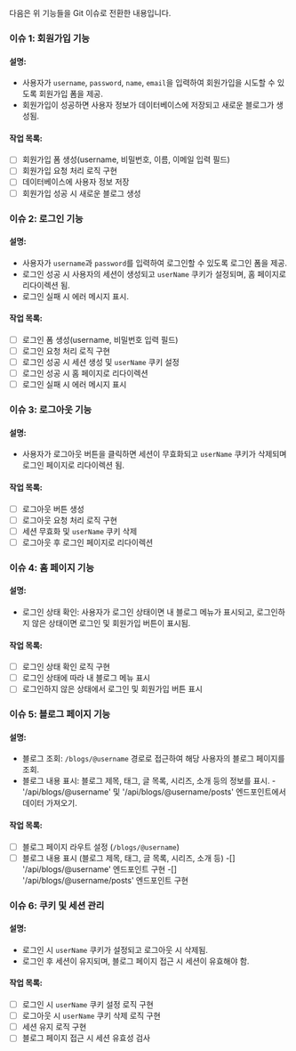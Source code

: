 다음은 위 기능들을 Git 이슈로 전환한 내용입니다.

### 이슈 1: 회원가입 기능
#### 설명:
- 사용자가 `username`, `password`, `name`, `email`을 입력하여 회원가입을 시도할 수 있도록 회원가입 폼을 제공.
- 회원가입이 성공하면 사용자 정보가 데이터베이스에 저장되고 새로운 블로그가 생성됨.

#### 작업 목록:
-[ ] 회원가입 폼 생성(username, 비밀번호, 이름, 이메일 입력 필드)
- [ ] 회원가입 요청 처리 로직 구현
- [ ] 데이터베이스에 사용자 정보 저장
- [ ] 회원가입 성공 시 새로운 블로그 생성

### 이슈 2: 로그인 기능
#### 설명:
- 사용자가 `username`과 `password`를 입력하여 로그인할 수 있도록 로그인 폼을 제공.
- 로그인 성공 시 사용자의 세션이 생성되고 `userName` 쿠키가 설정되며, 홈 페이지로 리다이렉션 됨.
- 로그인 실패 시 에러 메시지 표시.

#### 작업 목록:
-[ ] 로그인 폼 생성(username, 비밀번호 입력 필드)
- [ ] 로그인 요청 처리 로직 구현
- [ ] 로그인 성공 시 세션 생성 및 `userName` 쿠키 설정
- [ ] 로그인 성공 시 홈 페이지로 리다이렉션
- [ ] 로그인 실패 시 에러 메시지 표시

### 이슈 3: 로그아웃 기능
#### 설명:
- 사용자가 로그아웃 버튼을 클릭하면 세션이 무효화되고 `userName` 쿠키가 삭제되며 로그인 페이지로 리다이렉션 됨.

#### 작업 목록:
- [ ] 로그아웃 버튼 생성
- [ ] 로그아웃 요청 처리 로직 구현
- [ ] 세션 무효화 및 `userName` 쿠키 삭제
- [ ] 로그아웃 후 로그인 페이지로 리다이렉션

### 이슈 4: 홈 페이지 기능
#### 설명:
- 로그인 상태 확인: 사용자가 로그인 상태이면 내 블로그 메뉴가 표시되고, 로그인하지 않은 상태이면 로그인 및 회원가입 버튼이 표시됨.

#### 작업 목록:
- [ ] 로그인 상태 확인 로직 구현
- [ ] 로그인 상태에 따라 내 블로그 메뉴 표시
- [ ] 로그인하지 않은 상태에서 로그인 및 회원가입 버튼 표시

### 이슈 5: 블로그 페이지 기능
#### 설명:
- 블로그 조회: `/blogs/@username` 경로로 접근하여 해당 사용자의 블로그 페이지를 조회.
- 블로그 내용 표시: 블로그 제목, 태그, 글 목록, 시리즈, 소개 등의 정보를 표시.
-'/api/blogs/@username' 및 '/api/blogs/@username/posts' 엔드포인트에서 데이터 가져오기.

#### 작업 목록:
- [ ] 블로그 페이지 라우트 설정 (`/blogs/@username`)
- [ ] 블로그 내용 표시 (블로그 제목, 태그, 글 목록, 시리즈, 소개 등)
-[] '/api/blogs/@username' 엔드포인트 구현
-[] '/api/blogs/@username/posts' 엔드포인트 구현

### 이슈 6: 쿠키 및 세션 관리
#### 설명:
- 로그인 시 `userName` 쿠키가 설정되고 로그아웃 시 삭제됨.
- 로그인 후 세션이 유지되며, 블로그 페이지 접근 시 세션이 유효해야 함.

#### 작업 목록:
- [ ] 로그인 시 `userName` 쿠키 설정 로직 구현
- [ ] 로그아웃 시 `userName` 쿠키 삭제 로직 구현
- [ ] 세션 유지 로직 구현
- [ ] 블로그 페이지 접근 시 세션 유효성 검사
